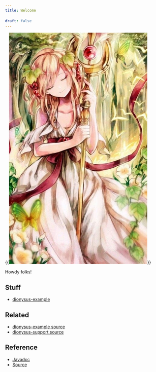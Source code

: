 ```yaml
---
title: Welcome

draft: false
---
```


{{<img src="/images/dionysus-wina.jpg" class="float-right pl-3">}}

Howdy folks!

## Stuff

* [dionysus-example](dionysus-example/)

## Related

* [dionysus-example source](https://github.com/jdillon/dionysus-example)
* [dionysus-support source](https://github.com/jdillon/dionysus-support)

## Reference

* [Javadoc](maven/apidocs/)
* [Source](maven/xref/)
